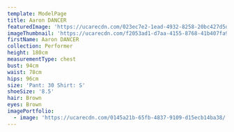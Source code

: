 ```yaml
---
template: ModelPage
title: Aaron DANCER
featuredImage: 'https://ucarecdn.com/023ec7e2-1ead-4932-8258-20bc427d5d5f/'
imageThumbnail: 'https://ucarecdn.com/f2053ad1-d7aa-4155-8768-41b407fa92c0/-/preview/'
firstName: Aaron DANCER
collection: Performer
height: 180cm
measurementType: chest
bust: 94cm
waist: 78cm
hips: 96cm
size: 'Pant: 30 Shirt: S'
shoeSize: '8.5'
hair: Brown
eyes: Brown
imagePortfolio:
  - image: 'https://ucarecdn.com/0145a21b-65fb-4837-9109-d15ecb14ba38/'
---
```


